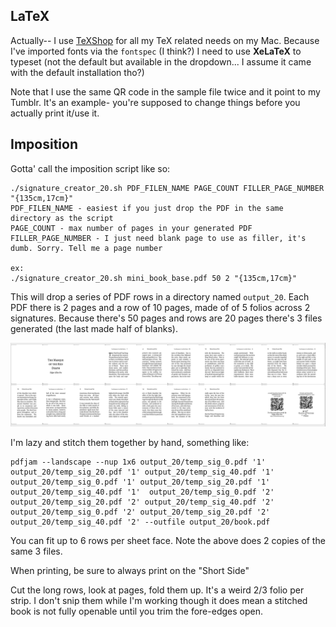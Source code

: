 ## LaTeX

Actually-- I use [TeXShop](https://pages.uoregon.edu/koch/texshop/) for all my TeX related needs on my Mac. Because I've imported fonts via the `fontspec` (I think?) I need to use **XeLaTeX** to typeset (not the default but available in the dropdown... I assume it came with the default installation tho?)

Note that I use the same QR code in the sample file twice and it point to my Tumblr. It's an example- you're supposed to change things before you actually print it/use it. 

## Imposition 

Gotta' call the imposition script like so: 

```
./signature_creator_20.sh PDF_FILEN_NAME PAGE_COUNT FILLER_PAGE_NUMBER "{135cm,17cm}"
PDF_FILEN_NAME - easiest if you just drop the PDF in the same directory as the script
PAGE_COUNT - max number of pages in your generated PDF
FILLER_PAGE_NUMBER - I just need blank page to use as filler, it's dumb. Sorry. Tell me a page number

ex: 
./signature_creator_20.sh mini_book_base.pdf 50 2 "{135cm,17cm}"
```

This will drop a series of PDF rows in a directory named `output_20`. Each PDF there is 2 pages and a row of 10 pages, made of of 5 folios across 2 signatures. Because there's 50 pages and rows are 20 pages there's 3 files generated (the last made half of blanks). 

![Sample Signature](./sample_first_signature.png)

I'm lazy and stitch them together by hand, something like:

```
pdfjam --landscape --nup 1x6 output_20/temp_sig_0.pdf '1' output_20/temp_sig_20.pdf '1' output_20/temp_sig_40.pdf '1' output_20/temp_sig_0.pdf '1' output_20/temp_sig_20.pdf '1' output_20/temp_sig_40.pdf '1'  output_20/temp_sig_0.pdf '2' output_20/temp_sig_20.pdf '2' output_20/temp_sig_40.pdf '2' output_20/temp_sig_0.pdf '2' output_20/temp_sig_20.pdf '2' output_20/temp_sig_40.pdf '2' --outfile output_20/book.pdf

```

You can fit up to 6 rows per sheet face.  Note the above does 2 copies of the same 3 files. 

When printing, be sure to always print on the "Short Side" 

Cut the long rows, look at pages, fold them up. It's a weird 2/3 folio per strip. I don't snip them while I'm working though it does mean a stitched book is not fully openable until you trim the fore-edges open. 